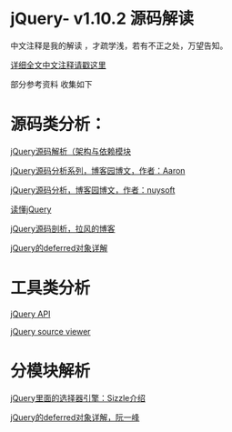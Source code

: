 # jQuery- v1.10.2 源码解读

中文注释是我的解读 ，才疏学浅，若有不正之处，万望告知。

[详细全文中文注释请戳这里](https://github.com/chokcoco/jQuery-/blob/master/jquery-1.10.2__read.js)


部分参考资料 收集如下

# 源码类分析：
[jQuery源码解析（架构与依赖模块](http://www.imooc.com/view/172)

[jQuery源码分析系列，博客园博文，作者：Aaron](http://www.cnblogs.com/aaronjs/p/3279314.html)

[jQuery源码分析，博客园博文，作者：nuysoft](http://www.cnblogs.com/nuysoft/category/330604.html)

[读懂jQuery](http://www.html-js.com/article/column/210)

[jQuery源码剖析，拉风的博客](http://rapheal.sinaapp.com/tag/jquery-2/)

[jQuery的deferred对象详解](http://www.ruanyifeng.com/blog/2011/08/a_detailed_explanation_of_jquery_deferred_object.html)


# 工具类分析
[jQuery API](https://oscarotero.com/jquery/)

[jQuery source viewer](http://james.padolsey.com/jquery/)

# 分模块解析
[jQuery里面的选择器引擎：Sizzle介绍](http://www.cnblogs.com/bigbrother1984/p/4010492.html)

[jQuery的deferred对象详解，阮一峰](http://www.ruanyifeng.com/blog/2011/08/a_detailed_explanation_of_jquery_deferred_object.html)
